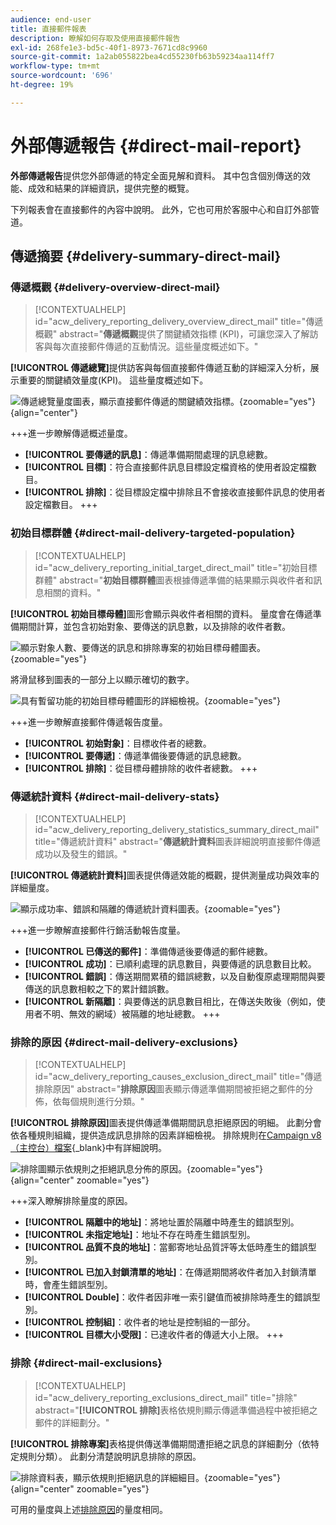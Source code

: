 ```yaml
---
audience: end-user
title: 直接郵件報表
description: 瞭解如何存取及使用直接郵件報告
exl-id: 268fe1e3-bd5c-40f1-8973-7671cd8c9960
source-git-commit: 1a2ab055822bea4cd55230fb63b59234aa114ff7
workflow-type: tm+mt
source-wordcount: '696'
ht-degree: 19%

---
```


# 外部傳遞報告 {#direct-mail-report}

**外部傳遞報告**&#x200B;提供您外部傳遞的特定全面見解和資料。 其中包含個別傳送的效能、成效和結果的詳細資訊，提供完整的概覽。

下列報表會在直接郵件的內容中說明。 此外，它也可用於客服中心和自訂外部管道。

## 傳遞摘要 {#delivery-summary-direct-mail}

### 傳遞概觀 {#delivery-overview-direct-mail}

>[!CONTEXTUALHELP]
>id="acw_delivery_reporting_delivery_overview_direct_mail"
>title="傳遞概觀"
>abstract="**傳遞概觀**&#x200B;提供了關鍵績效指標 (KPI)，可讓您深入了解訪客與每次直接郵件傳遞的互動情況。這些量度概述如下。"

**[!UICONTROL 傳遞總覽]**&#x200B;提供訪客與每個直接郵件傳遞互動的詳細深入分析，展示重要的關鍵績效量度(KPI)。 這些量度概述如下。

![傳遞總覽量度圖表，顯示直接郵件傳遞的關鍵績效指標。](assets/direct-overview.png){zoomable="yes"}{align="center"}

+++進一步瞭解傳遞概述量度。

* **[!UICONTROL 要傳遞的訊息]**：傳遞準備期間處理的訊息總數。
* **[!UICONTROL 目標]**：符合直接郵件訊息目標設定檔資格的使用者設定檔數目。
* **[!UICONTROL 排除]**：從目標設定檔中排除且不會接收直接郵件訊息的使用者設定檔數目。
+++

### 初始目標群體 {#direct-mail-delivery-targeted-population}

>[!CONTEXTUALHELP]
>id="acw_delivery_reporting_initial_target_direct_mail"
>title="初始目標群體"
>abstract="**初始目標群體**&#x200B;圖表根據傳遞準備的結果顯示與收件者和訊息相關的資料。"

**[!UICONTROL 初始目標母體]**&#x200B;圖形會顯示與收件者相關的資料。 量度會在傳遞準備期間計算，並包含初始對象、要傳送的訊息數，以及排除的收件者數。

![顯示對象人數、要傳送的訊息和排除專案的初始目標母體圖表。](assets/direct-mail-delivery-targeted-population.png){zoomable="yes"}

將滑鼠移到圖表的一部分上以顯示確切的數字。

![具有暫留功能的初始目標母體圖形的詳細檢視。](assets/direct-mail-delivery-targeted-population_2.png){zoomable="yes"}

+++進一步瞭解直接郵件傳遞報告度量。

* **[!UICONTROL 初始對象]**：目標收件者的總數。
* **[!UICONTROL 要傳遞]**：傳遞準備後要傳遞的訊息總數。
* **[!UICONTROL 排除]**：從目標母體排除的收件者總數。
+++

### 傳遞統計資料 {#direct-mail-delivery-stats}

>[!CONTEXTUALHELP]
>id="acw_delivery_reporting_delivery_statistics_summary_direct_mail"
>title="傳遞統計資料"
>abstract="**傳遞統計資料**&#x200B;圖表詳細說明直接郵件傳遞成功以及發生的錯誤。"

**[!UICONTROL 傳遞統計資料]**&#x200B;圖表提供傳遞效能的概觀，提供測量成功與效率的詳細量度。

![顯示成功率、錯誤和隔離的傳遞統計資料圖表。](assets/direct-mail-delivery-stats.png){zoomable="yes"}

+++進一步瞭解直接郵件行銷活動報告度量。

* **[!UICONTROL 已傳送的郵件]**：準備傳遞後要傳遞的郵件總數。
* **[!UICONTROL 成功]**：已順利處理的訊息數目，與要傳遞的訊息數目比較。
* **[!UICONTROL 錯誤]**：傳送期間累積的錯誤總數，以及自動復原處理期間與要傳送的訊息數相較之下的累計錯誤數。
* **[!UICONTROL 新隔離]**：與要傳送的訊息數目相比，在傳送失敗後（例如，使用者不明、無效的網域）被隔離的地址總數。
+++

### 排除的原因 {#direct-mail-delivery-exclusions}

>[!CONTEXTUALHELP]
>id="acw_delivery_reporting_causes_exclusion_direct_mail"
>title="傳遞排除原因"
>abstract="**排除原因**&#x200B;圖表顯示傳遞準備期間被拒絕之郵件的分佈，依每個規則進行分類。"

**[!UICONTROL 排除原因]**&#x200B;圖表提供傳遞準備期間訊息拒絕原因的明細。 此劃分會依各種規則組織，提供造成訊息排除的因素詳細檢視。 排除規則在[Campaign v8 （主控台）檔案](https://experienceleague.adobe.com/docs/campaign/campaign-v8/send/failures/delivery-failures.html?lang=zh-Hant#email-error-types){_blank}中有詳細說明。

![排除圖顯示依規則之拒絕訊息分佈的原因。](assets/direct-mail-delivery-exclusions.png){zoomable="yes"}{align="center" zoomable="yes"}

+++深入瞭解排除量度的原因。

* **[!UICONTROL 隔離中的地址]**：將地址置於隔離中時產生的錯誤型別。
* **[!UICONTROL 未指定地址]**：地址不存在時產生錯誤型別。
* **[!UICONTROL 品質不良的地址]**：當郵寄地址品質評等太低時產生的錯誤型別。
* **[!UICONTROL 已加入封鎖清單的地址]**：在傳遞期間將收件者加入封鎖清單時，會產生錯誤型別。
* **[!UICONTROL Double]**：收件者因非唯一索引鍵值而被排除時產生的錯誤型別。
* **[!UICONTROL 控制組]**：收件者的地址是控制組的一部分。
* **[!UICONTROL 目標大小受限]**：已達收件者的傳遞大小上限。
+++

### 排除 {#direct-mail-exclusions}

>[!CONTEXTUALHELP]
>id="acw_delivery_reporting_exclusions_direct_mail"
>title="排除"
>abstract="**[!UICONTROL 排除]**&#x200B;表格依規則顯示傳遞準備過程中被拒絕之郵件的詳細劃分。"

**[!UICONTROL 排除專案]**&#x200B;表格提供傳送準備期間遭拒絕之訊息的詳細劃分（依特定規則分類）。 此劃分清楚說明訊息排除的原因。

![排除資料表，顯示依規則拒絕訊息的詳細細目。](assets/direct-mail-exclusions.png){zoomable="yes"}{align="center" zoomable="yes"}

可用的量度與上述[排除原因](#direct-mail-delivery-exclusions)的量度相同。
